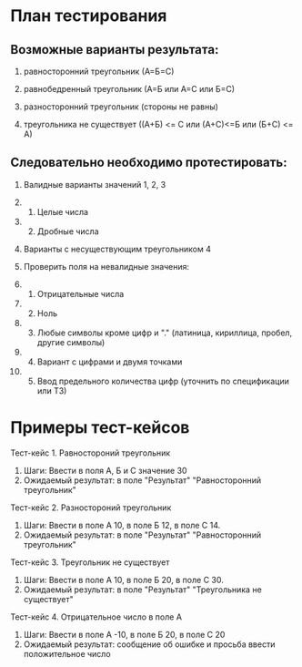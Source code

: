 # План тестирования
## Возможные варианты результата:

1) равносторонний треугольник (А=Б=С)

2) равнобедренный треугольник (А=Б или А=С или Б=С)

3) разносторонний треугольник (стороны не равны)

4) треугольника не существует ((А+Б) <= C или (А+С)<=Б или (Б+С) <= А)

## Следовательно необходимо протестировать: ##

1. Валидные варианты значений 1, 2, 3

1. 1. Целые числа
1. 2. Дробные числа

2. Варианты с несуществующим треугольником 4
3. Проверить поля на невалидные значения: 

3. 1. Отрицательные числа
3. 2. Ноль
3. 3. Любые символы кроме цифр и "." (латиница, кириллица, пробел, другие символы)
3. 4. Вариант с цифрами и двумя точками
3. 5. Ввод предельного количества цифр (уточнить по спецификации или ТЗ)

# Примеры тест-кейсов

Тест-кейс 1. Равностороний треугольник
1. Шаги: Ввести в поля А, Б и С значение 30
2. Ожидаемый результат: в поле "Результат" "Равносторонний треугольник"

Тест-кейс 2. Разностороний треугольник
1. Шаги: Ввести в поле А 10, в поле Б 12, в поле С 14.
2. Ожидаемый результат: в поле "Результат" "Равносторонний треугольник"

Тест-кейс 3. Треугольник не существует
1. Шаги: Ввести в поле А 10, в поле Б 20, в поле С 30.
2. Ожидаемый результат: в поле "Результат" "Треугольника не существует"

Тест-кейс 4. Отрицательное число в поле А
1. Шаги: Ввести в поле А -10, в поле Б 20, в поле С 20
2. Ожидаемый результат: сообщение об ошибке и просьба ввести положительное число
